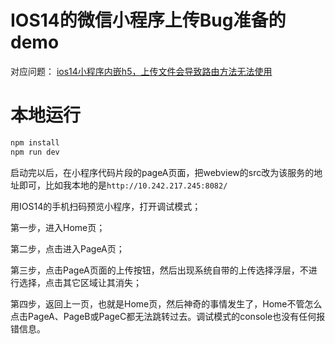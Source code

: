 # IOS14的微信小程序上传Bug准备的demo
对应问题：
[ios14小程序内嵌h5，上传文件会导致路由方法无法使用](https://developers.weixin.qq.com/community/develop/doc/000ecaf75702a85b8d1b5b7fe51000?fromCreate=0)

# 本地运行
```js
npm install
npm run dev
```
启动完以后，在小程序代码片段的pageA页面，把webview的src改为该服务的地址即可，比如我本地的是`http://10.242.217.245:8082/`

用IOS14的手机扫码预览小程序，打开调试模式；

第一步，进入Home页；

第二步，点击进入PageA页；

第三步，点击PageA页面的上传按钮，然后出现系统自带的上传选择浮层，不进行选择，点击其它区域让其消失；

第四步，返回上一页，也就是Home页，然后神奇的事情发生了，Home不管怎么点击PageA、PageB或PageC都无法跳转过去。调试模式的console也没有任何报错信息。

